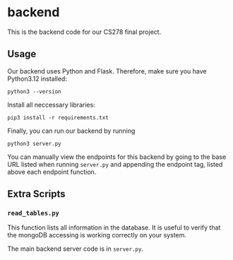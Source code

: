 # backend

This is the backend code for our CS278 final project. 

## Usage

Our backend uses Python and Flask. Therefore, make sure you have Python3.12 installed:
```
python3 --version
```
Install all neccessary libraries:
```
pip3 install -r requirements.txt
```
Finally, you can run our backend by running 
```
python3 server.py
```
You can manually view the endpoints for this backend by going to the base URL listed when running `server.py` and appending the endpoint tag, listed above each endpoint function.

## Extra Scripts

### `read_tables.py`

This function lists all information in the database. It is useful to verify that the mongoDB accessing is working correctly on your system.

The main backend server code is in `server.py`.